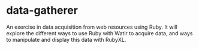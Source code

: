 # data-gatherer
An exercise in data acquisition from web resources using Ruby. It will explore the different ways to use Ruby with Watir to acquire data, and ways to manipulate and display this data with RubyXL.
